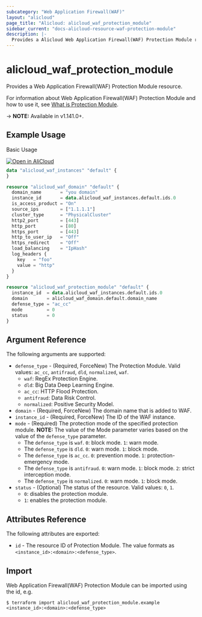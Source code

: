 ```yaml
---
subcategory: "Web Application Firewall(WAF)"
layout: "alicloud"
page_title: "Alicloud: alicloud_waf_protection_module"
sidebar_current: "docs-alicloud-resource-waf-protection-module"
description: |-
  Provides a Alicloud Web Application Firewall(WAF) Protection Module resource.
---
```


# alicloud\_waf\_protection\_module

Provides a Web Application Firewall(WAF) Protection Module resource.

For information about Web Application Firewall(WAF) Protection Module and how to use it, see [What is Protection Module](https://www.alibabacloud.com/help/en/doc-detail/160775.htm).

-> **NOTE:** Available in v1.141.0+.

## Example Usage

Basic Usage

<div style="display: block;margin-bottom: 40px;"><div class="oics-button" style="float: right;position: absolute;margin-bottom: 10px;">
  <a href="https://api.aliyun.com/terraform?resource=alicloud_waf_protection_module&exampleId=e901e729-44fb-c563-461e-a921968ebf283afc8082&activeTab=example&spm=docs.r.waf_protection_module.0.e901e72944&intl_lang=EN_US" target="_blank">
    <img alt="Open in AliCloud" src="https://img.alicdn.com/imgextra/i1/O1CN01hjjqXv1uYUlY56FyX_!!6000000006049-55-tps-254-36.svg" style="max-height: 44px; max-width: 100%;">
  </a>
</div></div>

```terraform
data "alicloud_waf_instances" "default" {
}

resource "alicloud_waf_domain" "default" {
  domain_name       = "you domain"
  instance_id       = data.alicloud_waf_instances.default.ids.0
  is_access_product = "On"
  source_ips        = ["1.1.1.1"]
  cluster_type      = "PhysicalCluster"
  http2_port        = [443]
  http_port         = [80]
  https_port        = [443]
  http_to_user_ip   = "Off"
  https_redirect    = "Off"
  load_balancing    = "IpHash"
  log_headers {
    key   = "foo"
    value = "http"
  }
}

resource "alicloud_waf_protection_module" "default" {
  instance_id  = data.alicloud_waf_instances.default.ids.0
  domain       = alicloud_waf_domain.default.domain_name
  defense_type = "ac_cc"
  mode         = 0
  status       = 0
}
```

## Argument Reference

The following arguments are supported:

* `defense_type` - (Required, ForceNew) The Protection Module. Valid values: `ac_cc`, `antifraud`, `dld`, `normalized`, `waf`.
  * `waf`: RegEx Protection Engine.
  * `dld`: Big Data Deep Learning Engine.
  * `ac_cc`: HTTP Flood Protection.
  * `antifraud`: Data Risk Control.
  * `normalized`: Positive Security Model.
* `domain` - (Required, ForceNew) The domain name that is added to WAF.
* `instance_id` - (Required, ForceNew) The ID of the WAF instance.
* `mode` - (Required) The protection mode of the specified protection module. **NOTE:** The value of the Mode parameter varies based on the value of the `defense_type` parameter.
  * The `defense_type` is `waf`. `0`: block mode. `1`: warn mode.
  * The `defense_type` is `dld`. `0`: warn mode. `1`: block mode.
  * The `defense_type` is `ac_cc`. `0`: prevention mode. `1`: protection-emergency mode.
  * The `defense_type` is `antifraud`. `0`: warn mode. `1`: block mode. `2`: strict interception mode.
  * The `defense_type` is `normalized`. `0`: warn mode. `1`: block mode.
* `status` - (Optional) The status of the resource. Valid values: `0`, `1`.
  * `0`: disables the protection module.
  * `1`: enables the protection module.

## Attributes Reference

The following attributes are exported:

* `id` - The resource ID of Protection Module. The value formats as `<instance_id>:<domain>:<defense_type>`.

## Import

Web Application Firewall(WAF) Protection Module can be imported using the id, e.g.

```shell
$ terraform import alicloud_waf_protection_module.example <instance_id>:<domain>:<defense_type>
```
